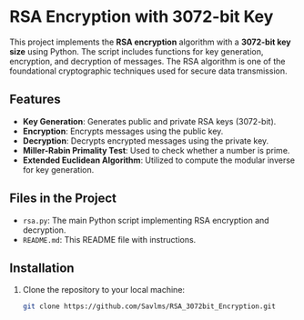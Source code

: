 # RSA Encryption with 3072-bit Key

This project implements the **RSA encryption** algorithm with a **3072-bit key size** using Python. The script includes functions for key generation, encryption, and decryption of messages. The RSA algorithm is one of the foundational cryptographic techniques used for secure data transmission.

## Features

- **Key Generation**: Generates public and private RSA keys (3072-bit).
- **Encryption**: Encrypts messages using the public key.
- **Decryption**: Decrypts encrypted messages using the private key.
- **Miller-Rabin Primality Test**: Used to check whether a number is prime.
- **Extended Euclidean Algorithm**: Utilized to compute the modular inverse for key generation.

## Files in the Project

- `rsa.py`: The main Python script implementing RSA encryption and decryption.
- `README.md`: This README file with instructions.

## Installation

1. Clone the repository to your local machine:

   ```bash
   git clone https://github.com/Savlms/RSA_3072bit_Encryption.git
